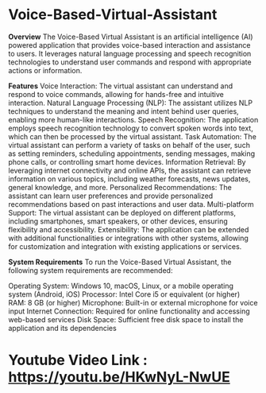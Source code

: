 # Voice-Based-Virtual-Assistant

**Overview**
The Voice-Based Virtual Assistant is an artificial intelligence (AI) powered application that provides voice-based interaction and assistance to users. It leverages natural language processing and speech recognition technologies to understand user commands and respond with appropriate actions or information.

**Features**
Voice Interaction: The virtual assistant can understand and respond to voice commands, allowing for hands-free and intuitive interaction.
Natural Language Processing (NLP): The assistant utilizes NLP techniques to understand the meaning and intent behind user queries, enabling more human-like interactions.
Speech Recognition: The application employs speech recognition technology to convert spoken words into text, which can then be processed by the virtual assistant.
Task Automation: The virtual assistant can perform a variety of tasks on behalf of the user, such as setting reminders, scheduling appointments, sending messages, making phone calls, or controlling smart home devices.
Information Retrieval: By leveraging internet connectivity and online APIs, the assistant can retrieve information on various topics, including weather forecasts, news updates, general knowledge, and more.
Personalized Recommendations: The assistant can learn user preferences and provide personalized recommendations based on past interactions and user data.
Multi-platform Support: The virtual assistant can be deployed on different platforms, including smartphones, smart speakers, or other devices, ensuring flexibility and accessibility.
Extensibility: The application can be extended with additional functionalities or integrations with other systems, allowing for customization and integration with existing applications or services.

**System Requirements**
To run the Voice-Based Virtual Assistant, the following system requirements are recommended:

Operating System: Windows 10, macOS, Linux, or a mobile operating system (Android, iOS)
Processor: Intel Core i5 or equivalent (or higher)
RAM: 8 GB (or higher)
Microphone: Built-in or external microphone for voice input
Internet Connection: Required for online functionality and accessing web-based services
Disk Space: Sufficient free disk space to install the application and its dependencies

# Youtube Video Link : https://youtu.be/HKwNyL-NwUE
